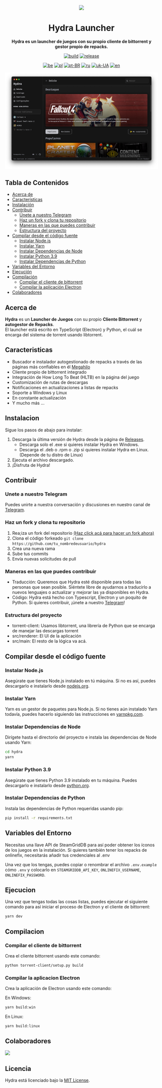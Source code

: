 <br>

<div align="center">

[<img src="./resources/icon.png" width="144"/>](https://hydralauncher.site)

  <h1 align="center">Hydra Launcher</h1>
  
  <p align="center">
    <strong>Hydra es un launcher de juegos con su propio cliente de bittorrent y gestor propio de repacks.</strong>
  </p>

[![build](https://img.shields.io/github/actions/workflow/status/hydralauncher/hydra/build.yml)](https://github.com/hydralauncher/hydra/actions)
[![release](https://img.shields.io/github/package-json/v/hydralauncher/hydra)](https://github.com/hydralauncher/hydra/releases)

[![be](https://img.shields.io/badge/lang-be-orange)](README.be.md)
[![pl](https://img.shields.io/badge/lang-pl-white)](README.pl.md)
[![pt-BR](https://img.shields.io/badge/lang-pt--BR-green.svg)](README.pt-BR.md)
[![ru](https://img.shields.io/badge/lang-ru-yellow.svg)](README.ru.md)
[![uk-UA](https://img.shields.io/badge/lang-uk--UA-blue)](README.uk-UA.md)
[![en](https://img.shields.io/badge/lang-en-red.svg)](README.md)

![Hydra Catalogue](./docs/screenshot.png)

</div>

## Tabla de Contenidos

- [Acerca de](#acerca-de)
- [Características](#caracteristicas)
- [Instalación](#Instalacion)
- [Contribuir](#contribuir)
  - [Únete a nuestro Telegram](#unete-a-nuestro-telegram)
  - [Haz un fork y clona tu repositorio](#haz-un-fork-y-clona-tu-repositorio)
  - [Maneras en las que puedes contribuir](#maneras-en-las-que-puedes-contribuir)
  - [Estructura del proyecto](#estructura-del-proyecto)
- [Compilar desde el código fuente](#compilar-desde-el-código-fuente)
  - [Instalar Node.js](#instalar-nodejs)
  - [Instalar Yarn](#instalar-yarn)
  - [Instalar Dependencias de Node](#instalar-dependencias-de-node)
  - [Instalar Python 3.9](#instalar-python-39)
  - [Instalar Dependencias de Python](#Instalar-dependencias-de-python)
- [Variables del Entorno](#variables-del-entorno)
- [Ejecución](#ejecucion)
- [Compilación](#compilacion)
  - [Compilar el cliente de bittorrent](#compilar-el-cliente-de-bittorrent)
  - [Compilar la aplicación Electron](#compilar-la-aplicacion-electron)
- [Colaboradores](#colaboradores)

## Acerca de

**Hydra** es un **Launcher de Juegos** con su propio **Cliente Bittorrent** y **autogestor de Repacks**.
<br>
El launcher está escrito en TypeScript (Electron) y Python, el cuál se encarga del sistema de torrent usando libtorrent.

## Caracteristicas

- Buscador e instalador autogestionado de repacks a través de las páginas más confiables en él [Megahilo](https://www.reddit.com/r/Piracy/wiki/megathread/)
- Cliente propio de bittorrent integrado
- Integración de How Long To Beat (HLTB) en la página del juego
- Customización de rutas de descargas
- Notificaciones en actualizaciones a listas de repacks
- Soporte a Windows y Linux
- En constante actualización
- Y mucho más ...

## Instalacion

Sigue los pasos de abajo para instalar:

1. Descarga la última versión de Hydra desde la página de [Releases](https://github.com/hydralauncher/hydra/releases/latest).
   - Descarga solo el .exe si quieres instalar Hydra en Windows.
   - Descarga el .deb o .rpm o .zip si quieres instalar Hydra en Linux. (Depende de tu distro de Linux)
2. Ejecuta el archivo descargado.
3. ¡Disfruta de Hydra!

## <a name="contribuir"> Contribuir

### <a name="unete-a-nuestro-telegram"></a> Unete a nuestro Telegram

Puedes unirte a nuestra conversación y discusiones en nuestro canal de [Telegram](https://t.me/hydralauncher).

### Haz un fork y clona tu repositorio

1. Rea;iza un fork del repositorio [(Haz click acá para hacer un fork ahora)](https://github.com/hydralauncher/hydra/fork)
2. Clona el código forkeado `git clone https://github.com/tu_nombredeusuario/hydra`
3. Crea una nueva rama
4. Sube tus commits
5. Envía nuevas solicitudes de pull

### Maneras en las que puedes contribuir

- Traducción: Queremos que Hydra esté disponible para todas las personas que sean posible. Siéntete libre de ayudarnos a traducirlo a nuevos lenguajes o actualizar y mejorar las ya disponibles en Hydra.
- Código: Hydra está hecho con Typescript, Electron y un poquito de Python. Si quieres contribuir, ¡únete a nuestro [Telegram](https://t.me/hydralauncher)!

### Estructura del proyecto

- torrent-client: Usamos libtorrent, una librería de Python que se encarga de manejar las descargas torrent
- src/renderer: El UI de la aplicación
- src/main: El resto de la lógica va acá.

## Compilar desde el código fuente

### Instalar Node.js

Asegúrate que tienes Node.js instalado en tú máquina. Si no es así, puedes descargarlo e instalarlo desde [nodejs.org](https://nodejs.org/).

### Instalar Yarn

Yarn es un gestor de paquetes para Node.js. Si no tienes aún instalado Yarn todavía, puedes hacerlo siguiendo las instrucciones en [yarnpkg.com](https://classic.yarnpkg.com/lang/en/docs/install/).

### Instalar Dependencias de Node

Dirígete hasta el directorio del proyecto e instala las dependencias de Node usando Yarn:

```bash
cd hydra
yarn
```

### Instalar Python 3.9

Asegúrate que tienes Python 3.9 instalado en tu máquina. Puedes descargarlo e instalarlo desde [python.org](https://www.python.org/downloads/release/python-3913/).

### Instalar Dependencias de Python

Instala las dependencias de Python requeridas usando pip:

```bash
pip install -r requirements.txt
```

## Variables del Entorno

Necesitas una llave API de SteamGridDB para así poder obtener los íconos de los juegos en la instalación.
Si quieres también tener los repacks de onlinefix, necesitarás añadir tus credenciales al .env

Una vez que los tengas, puedes copiar o renombrar el archivo `.env.example` cómo `.env` y colocarlo en `STEAMGRIDDB_API_KEY`, `ONLINEFIX_USERNAME`, `ONLINEFIX_PASSWORD`.

## Ejecucion

Una vez que tengas todas las cosas listas, puedes ejecutar el siguiente comando para así iniciar el proceso de Electron y el cliente de bittorrent:

```bash
yarn dev
```

## Compilacion

### Compilar el cliente de bittorrent

Crea el cliente bittorrent usando este comando:

```bash
python torrent-client/setup.py build
```

### Compilar la aplicacion Electron

Crea la aplicación de Electron usando este comando:

En Windows:

```bash
yarn build:win
```

En Linux:

```bash
yarn build:linux
```

## Colaboradores

<a href="https://github.com/hydralauncher/hydra/graphs/contributors">
  <img src="https://contrib.rocks/image?repo=hydralauncher/hydra" />
</a>

## Licencia

Hydra está licenciado bajo la [MIT License](LICENSE).
